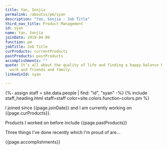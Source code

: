 ```yaml
---
title: Yan, Sonjia
permalink: /aboutus/pm/syan
description: "Yan, Sonjia - Job Title"
third_nav_title: Product Management
id: syan
name: Yan, Sonjia
joinDate: 2019-04-09
function: pm
jobTitle: Job Title
curProducts: currentProducts
pastProducts: pastProducts
accomplishments: ""
quote: It’s all about the quality of life and finding a happy balance between
  work and friends and family.
linkedinId: syan

---
```


{%- assign staff = site.data.people | find: "id", "syan" -%}
{% include staff_heading.html staff=staff color=site.colors.function-colors.pm %}

<p>I joined since {{page.joinDate}} and I am currently working on {{page.curProducts}}.</p>

<p>Products I worked on before include {{page.pastProducts}}</p>

<p>Three things I've done recently which I'm proud of are...</p>
{{page.accomplishments}}
